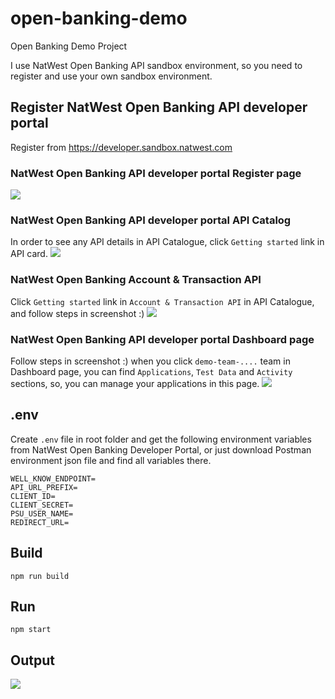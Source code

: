 # open-banking-demo
Open Banking Demo Project

I use NatWest Open Banking API sandbox environment, so you need to register and use your own sandbox environment.

## Register NatWest Open Banking API developer portal

Register from https://developer.sandbox.natwest.com

### NatWest Open Banking API developer portal Register page
![](/assets/image1.png)

### NatWest Open Banking API developer portal API Catalog
In order to see any API details in API Catalogue, click `Getting started` link in API card.
![](/assets/image2.png)

### NatWest Open Banking Account & Transaction API
Click `Getting started` link in `Account & Transaction API` in API Catalogue, and follow steps in screenshot :)
![](/assets/image3.png)

### NatWest Open Banking API developer portal Dashboard page
Follow steps in screenshot :) when you click `demo-team-....` team in Dashboard page, you can find `Applications`, `Test Data` and `Activity` sections, so, you can manage your applications in this page.
![](/assets/image4.png)

## .env

Create `.env` file in root folder and get the following environment variables from NatWest Open Banking Developer Portal, or just download Postman environment json file and find all variables there.

```shell
WELL_KNOW_ENDPOINT=
API_URL_PREFIX=
CLIENT_ID=
CLIENT_SECRET=
PSU_USER_NAME=
REDIRECT_URL=
```

## Build
```shell
npm run build
```

## Run
```shell
npm start
```

## Output
![](/assets/image5.png)